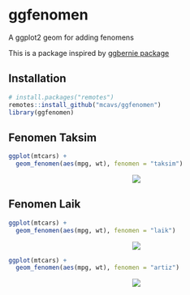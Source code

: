# ggfenomen
A ggplot2 geom for adding fenomens

This is a package inspired by [ggbernie package](https://github.com/R-CoderDotCom/ggbernie)

## Installation
```r
# install.packages("remotes")
remotes::install_github("mcavs/ggfenomen")
library(ggfenomen)
```

## Fenomen Taksim
```r
ggplot(mtcars) +
  geom_fenomen(aes(mpg, wt), fenomen = "taksim")
```

<p align="center">
 <img src="https://user-images.githubusercontent.com/45355486/105609024-8ebbc200-5db7-11eb-96e0-84735dceac61.png">
</p>

## Fenomen Laik

```r
ggplot(mtcars) +
  geom_fenomen(aes(mpg, wt), fenomen = "laik")
```

<p align="center">
 <img src="https://user-images.githubusercontent.com/45355486/105609011-79469800-5db7-11eb-8891-113e1746da89.png">
</p>

```r
ggplot(mtcars) +
  geom_fenomen(aes(mpg, wt), fenomen = "artiz")
```

<p align="center">
 <img src="https://user-images.githubusercontent.com/45355486/105609765-78643500-5dbc-11eb-95de-b80d85be3d1b.png">
</p>
